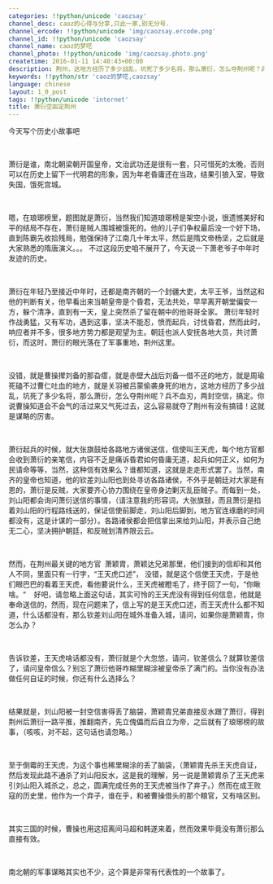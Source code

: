 ```yaml
---
categories: !!python/unicode 'caozsay'
channel_desc: caoz的心得与分享,只此一家,别无分号.
channel_ercode: !!python/unicode 'img/caozsay.ercode.png'
channel_id: !!python/unicode 'caozsay'
channel_name: caoz的梦呓
channel_photo: !!python/unicode 'img/caozsay.photo.png'
createtime: 2016-01-11 14:40:43+00:00
description: 荆州，这地方经历了多少战乱，坑死了多少名将，那么萧衍，怎么夺荆州呢？兵不血刃，两封空信，搞定。
keywords: !!python/str 'caoz的梦呓,caozsay'
language: chinese
layout: 1_0_post
tags: !!python/unicode 'internet'
title: 萧衍空函定荆州
---
```

<div class="rich_media_content" id="js_content">
<p>
         今天写个历史小故事吧
        </p>
<p>
<br/>
</p>
<p>
         萧衍是谁，南北朝梁朝开国皇帝，文治武功还是很有一套，只可惜死的太晚，否则可以在历史上留下一代明君的形象，因为年老昏庸还在当政，结果引狼入室，导致失国，饿死宫城。
        </p>
<p>
<br/>
</p>
<p>
         嗯，在琅琊榜里，题图就是萧衍，当然我们知道琅琊榜是架空小说，很遗憾美好和平的结局不存在，萧衍是贼人围城被饿死的。他的儿子们争权最后没一个好下场，直到陈霸先收拾残局，勉强保持了江南几十年太平，然后是隋文帝杨坚，之后就是大家熟悉的隋唐演义。。。 不过这段历史咱不展开了，今天说一下萧老爷子中年时发迹的历史。
        </p>
<p>
<br/>
</p>
<p>
         萧衍在年轻乃至接近中年时，还都是南齐朝的一个封疆大吏，太平王爷，当然这和他的判断有关，他早看出来当朝皇帝是个昏君，无法共处，早早离开朝堂偏安一方，躲个清净，直到有一天，皇上突然杀了留在朝中的他哥哥全家。 萧衍年轻时作战勇猛，又有军功，遇到这事，坚决不能忍，愤而起兵，讨伐昏君，然而此时，响应者并不多，很多地方势力都是观望为主。朝廷也派人安抚各地大员，共讨萧衍，而这时，萧衍的眼光落在了军事重地，荆州这里。
        </p>
<p>
<br/>
</p>
<p>
         没错，就是曹操撵刘备的那旮瘩，就是赤壁大战后刘备一借不还的地方，就是周瑜死磕不过曹仁吐血的地方，就是关羽被吕蒙偷袭身死的地方，这地方经历了多少战乱，坑死了多少名将，那么萧衍，怎么夺荆州呢？兵不血刃，两封空信，搞定。你说曹操知道会不会气的活过来又气死过去，这么容易就夺了荆州有没有搞错！这就是谋略的厉害。
        </p>
<p>
<br/>
</p>
<p>
         萧衍起兵的时候，就大张旗鼓给各路地方诸侯送信，信使叫王天虎，每个地方官都会收到萧衍的亲笔信，内容不乏是痛诉昏君如何昏庸无道，起兵如何正义，如何为民请命等等，当然，这种信有效果么？谁都知道，这就是走走形式罢了。当然，南齐的皇帝也知道，他的钦差刘山阳也到处寻访各路诸侯，不外乎是朝廷对大家是有恩的，萧衍是反贼，大家要齐心协力围绕在皇帝身边剿灭乱臣贼子。而每到一处，刘山阳都会询问萧衍送信的事情，（请注意我的形容词，大张旗鼓，而且萧衍是掐着刘山阳的行程路线送的，保证信使前脚走，刘山阳后脚到，地方官连琢磨的时间都没有，这是计谋的一部分）。各路诸侯都会把信拿出来给刘山阳，并表示自己绝无二心，坚决拥护朝廷，和反贼划清界限云云。
        </p>
<p>
<br/>
</p>
<p>
         然而，在荆州最关键的地方官  萧颖胄，萧颖达兄弟那里，他们接到的信却和其他人不同，里面只有一行字，“王天虎口述”， 没错，就是这个信使王天虎，于是他们眼巴巴的看着王天虎，看他要说什么，王天虎被瞪毛了，终于回了一句，“你瞅啥。“    好吧，请忽略上面这句话，其实可怜的王天虎没有得到任何信息，他就是奉命送信的，然而，现在问题来了，信上写的是王天虎口述，而王天虎什么都不知道，什么话都没有，那么钦差刘山阳在城外准备入城，请问，如果你是萧颖胄，你怎么办？
        </p>
<p>
<br/>
</p>
<p>
         告诉钦差，王天虎啥话都没有，萧衍就是个大忽悠，请问，钦差信么？就算钦差信了，请问皇帝信么？别忘了萧衍他哥咋糊里糊涂被皇帝杀了满门的。当你没有办法做任何自证的时候，你还有什么选择么？
        </p>
<p>
<br/>
</p>
<p>
         结果就是，刘山阳被一封空信害得丢了脑袋，萧颖胄兄弟直接反水跟了萧衍，得到荆州后萧衍一路平推，推翻南齐，先立傀儡而后自立为帝，之后就有了琅琊榜的故事，（咳咳，对不起，这句话也请忽略。）
        </p>
<p>
<br/>
</p>
<p>
         至于倒霉的王天虎，为这个事也稀里糊涂的丢了脑袋，（萧颖胄先杀王天虎自证，然后发现此路不通杀了刘山阳反水，这是我的理解，另一说是萧颖胄杀了王天虎来引刘山阳入城杀之，总之，圆满完成任务的王天虎被当作了弃子。）然而在成王败寇的历史里，他作为一个弃子，谁在乎，和被曹操借头的那个粮官，又有啥区别。
        </p>
<p>
<br/>
</p>
<p>
         其实三国的时候，曹操也用这招离间马超和韩遂来着，然而效果毕竟没有萧衍那么直接有效。
        </p>
<p>
<br/>
</p>
<p>
         南北朝的军事谋略其实也不少，这个算是非常有代表性的一个故事了。
        </p>
</div>